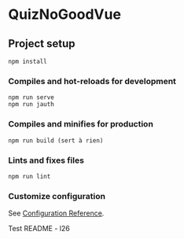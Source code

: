 # QuizNoGoodVue

## Project setup
```
npm install
```

### Compiles and hot-reloads for development
```
npm run serve
npm run jauth
```

### Compiles and minifies for production
```
npm run build (sert à rien)
```

### Lints and fixes files
```
npm run lint
```

### Customize configuration
See [Configuration Reference](https://cli.vuejs.org/config/).

Test README - l26
